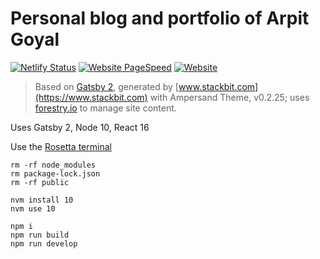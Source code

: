 # Personal blog and portfolio of Arpit Goyal

[![Netlify Status](https://api.netlify.com/api/v1/badges/abee61cb-ce74-4361-8c27-997c477baa05/deploy-status)](https://app.netlify.com/sites/arpit-goyal/deploys)
[![Website PageSpeed](https://api.speedbadge.io/v1?url=https://arpitgoyal.com&strat=desktop)](https://developers.google.com/speed/pagespeed/insights/?url=https%3A%2F%2Farpitgoyal.com)
[![Website](https://img.shields.io/website-up-down-green-red/https/arpitgoyal.com.svg)](https://arpitgoyal.com)


> Based on [Gatsby 2](https://www.gatsbyjs.org/), generated by [www.stackbit.com](https://www.stackbit.com) with Ampersand Theme, v0.2.25; uses [forestry.io](https://forestry.io) to manage site content.

Uses Gatsby 2, Node 10, React 16

Use the [Rosetta terminal](https://stackoverflow.com/a/67813764/2467940)

```
rm -rf node_modules
rm package-lock.json
rm -rf public

nvm install 10
nvm use 10

npm i
npm run build
npm run develop
```
